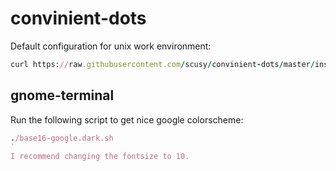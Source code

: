 convinient-dots
===============

Default configuration for unix work environment:

```ruby
curl https://raw.githubusercontent.com/scusy/convinient-dots/master/install.sh | sh
```

gnome-terminal
--------------
Run the following script to get nice google colorscheme:
```ruby
./base16-google.dark.sh
`
I recommend changing the fontsize to 10.

